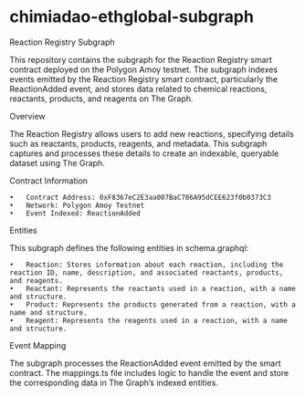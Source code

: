 # chimiadao-ethglobal-subgraph

Reaction Registry Subgraph

This repository contains the subgraph for the Reaction Registry smart contract deployed on the Polygon Amoy testnet. The subgraph indexes events emitted by the Reaction Registry smart contract, particularly the ReactionAdded event, and stores data related to chemical reactions, reactants, products, and reagents on The Graph.

Overview

The Reaction Registry allows users to add new reactions, specifying details such as reactants, products, reagents, and metadata. This subgraph captures and processes these details to create an indexable, queryable dataset using The Graph.

Contract Information

	•	Contract Address: 0xF8367eC2E3aa007BaC786A95dCEE623f0b0373C3
	•	Network: Polygon Amoy Testnet
	•	Event Indexed: ReactionAdded

Entities

This subgraph defines the following entities in schema.graphql:

	•	Reaction: Stores information about each reaction, including the reaction ID, name, description, and associated reactants, products, and reagents.
	•	Reactant: Represents the reactants used in a reaction, with a name and structure.
	•	Product: Represents the products generated from a reaction, with a name and structure.
	•	Reagent: Represents the reagents used in a reaction, with a name and structure.

Event Mapping

The subgraph processes the ReactionAdded event emitted by the smart contract. The mappings.ts file includes logic to handle the event and store the corresponding data in The Graph’s indexed entities.
